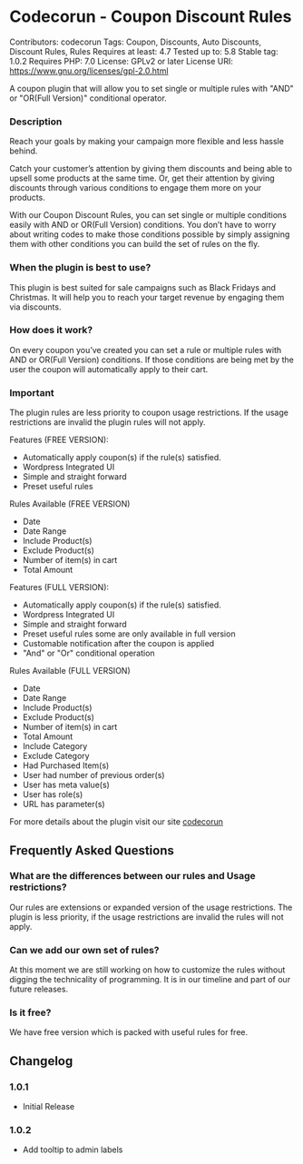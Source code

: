 # Codecorun - Coupon Discount Rules
Contributors: codecorun
Tags: Coupon, Discounts, Auto Discounts, Discount Rules, Rules
Requires at least: 4.7
Tested up to: 5.8
Stable tag: 1.0.2
Requires PHP: 7.0
License: GPLv2 or later
License URI: https://www.gnu.org/licenses/gpl-2.0.html

A coupon plugin that will allow you to set single or multiple rules with "AND" or "OR(Full Version)" conditional operator.

### Description
Reach your goals by making your campaign more flexible and less hassle behind.

Catch your customer’s attention by giving them discounts and being able to upsell some products at the same time. Or, get their attention by giving discounts through various conditions to engage them more on your products.

With our Coupon Discount Rules, you can set single or multiple conditions easily with AND or OR(Full Version) conditions. You don’t have to worry about writing codes to make those conditions possible by simply assigning them with other conditions you can build the set of rules on the fly.

### When the plugin is best to use?
This plugin is best suited for sale campaigns such as Black Fridays and Christmas. It will help you to reach your target revenue by engaging them via discounts.

### How does it work?
On every coupon you’ve created you can set a rule or multiple rules with AND or OR(Full Version) conditions. If those conditions are being met by the user the coupon will automatically apply to their cart.

### Important
The plugin rules are less priority to coupon usage restrictions. If the usage restrictions are invalid the plugin rules will not apply.

Features (FREE VERSION):

* Automatically apply coupon(s) if the rule(s) satisfied.
* Wordpress Integrated UI
* Simple and straight forward
* Preset useful rules

Rules Available (FREE VERSION)

* Date		
* Date Range		
* Include Product(s)		
* Exclude Product(s)		
* Number of item(s) in cart		
* Total Amount

Features (FULL VERSION):

* Automatically apply coupon(s) if the rule(s) satisfied.
* Wordpress Integrated UI
* Simple and straight forward
* Preset useful rules some are only available in full version
* Customable notification after the coupon is applied
* "And" or "Or" conditional operation

Rules Available (FULL VERSION)

* Date		
* Date Range		
* Include Product(s)		
* Exclude Product(s)		
* Number of item(s) in cart		
* Total Amount
* Include Category		
* Exclude Category		
* Had Purchased Item(s)		
* User had number of previous order(s)		
* User has meta value(s)		
* User has role(s)		
* URL has parameter(s)

For more details about the plugin visit our site [codecorun](https://codecorun.com/ "Codecorun Coupon Discount Rules")

## Frequently Asked Questions

### What are the differences between our rules and Usage restrictions?

Our rules are extensions or expanded version of the usage restrictions. The plugin is less priority, if the usage restrictions are invalid the rules will not apply.

### Can we add our own set of rules?

At this moment we are still working on how to customize the rules without digging the technicality of programming. It is in our timeline and part of our future releases.

### Is it free?

We have free version which is packed with useful rules for free.

## Changelog

### 1.0.1
* Initial Release

### 1.0.2
* Add tooltip to admin labels